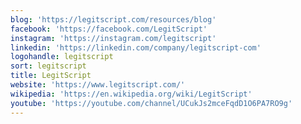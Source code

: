 ```yaml
---
blog: 'https://legitscript.com/resources/blog'
facebook: 'https://facebook.com/LegitScript'
instagram: 'https://instagram.com/legitscript'
linkedin: 'https://linkedin.com/company/legitscript-com'
logohandle: legitscript
sort: legitscript
title: LegitScript
website: 'https://www.legitscript.com/'
wikipedia: 'https://en.wikipedia.org/wiki/LegitScript'
youtube: 'https://youtube.com/channel/UCukJs2mceFqdD1O6PA7RO9g'
---
```

